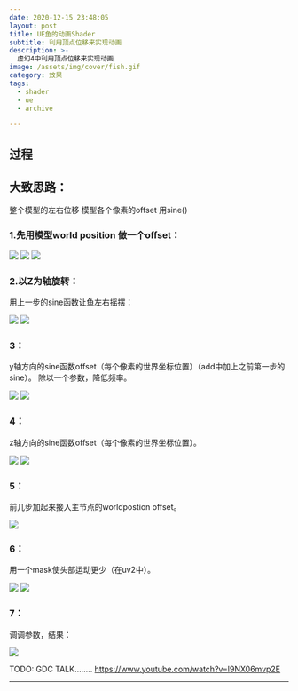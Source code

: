 ```yaml
---
date: 2020-12-15 23:48:05
layout: post
title: UE鱼的动画Shader
subtitle: 利用顶点位移来实现动画
description: >-
  虚幻4中利用顶点位移来实现动画
image: /assets/img/cover/fish.gif
category: 效果
tags:
  - shader
  - ue
  - archive

---
```


## 过程

## 大致思路：

整个模型的左右位移
模型各个像素的offset
用sine()

### 1.先用模型world position 做一个offset：

![](/assets/img/3-Unreal-animated-fish/1.png)
![](/assets/img/3-Unreal-animated-fish/2.png)
![](/assets/img/3-Unreal-animated-fish/3.png)


### 2.以Z为轴旋转：

用上一步的sine函数让鱼左右摇摆：

![](/assets/img/3-Unreal-animated-fish/4.png)
![](/assets/img/3-Unreal-animated-fish/5.png)

### 3：

y轴方向的sine函数offset（每个像素的世界坐标位置）（add中加上之前第一步的sine）。
除以一个参数，降低频率。

![](/assets/img/3-Unreal-animated-fish/6.png)
![](/assets/img/3-Unreal-animated-fish/7.png)

### 4：

z轴方向的sine函数offset（每个像素的世界坐标位置）。

![](/assets/img/3-Unreal-animated-fish/8.png)
![](/assets/img/3-Unreal-animated-fish/9.png)

### 5：

前几步加起来接入主节点的worldpostion offset。

![](/assets/img/3-Unreal-animated-fish/10.png)

### 6：

用一个mask使头部运动更少（在uv2中）。

![](/assets/img/3-Unreal-animated-fish/11.png)
![](/assets/img/3-Unreal-animated-fish/12.png)

### 7：

调调参数，结果：

![](/assets/img/3-Unreal-animated-fish/13.png)

TODO:
GDC TALK……..
https://www.youtube.com/watch?v=l9NX06mvp2E

---